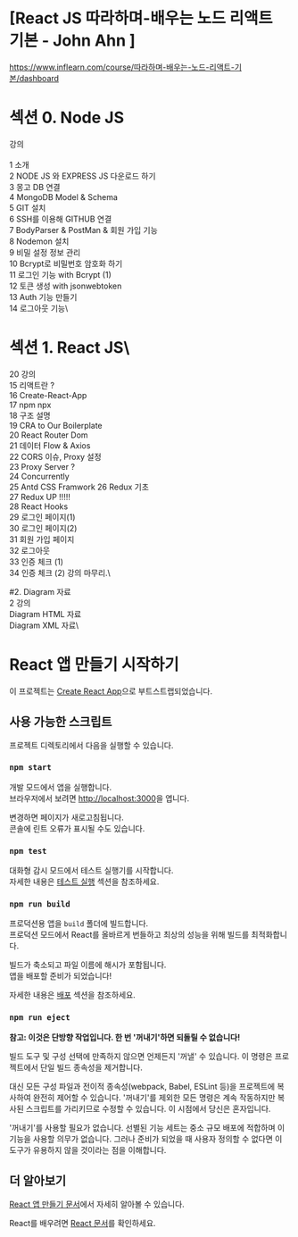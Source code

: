 # [React JS 따라하며-배우는 노드 리액트 기본  - John Ahn ]

https://www.inflearn.com/course/따라하며-배우는-노드-리액트-기본/dashboard



# 섹션 0. Node JS
강의\
\
1 소개\
2 NODE JS 와 EXPRESS JS 다운로드 하기\
3 몽고 DB 연결\
4 MongoDB Model & Schema\
5 GIT 설치\
6 SSH를 이용해 GITHUB 연결\
7 BodyParser & PostMan & 회원 가입 기능\
8 Nodemon 설치\
9 비밀 설정 정보 관리\
10 Bcrypt로 비밀번호 암호화 하기\
11 로그인 기능 with Bcrypt (1)\
12 토큰 생성 with jsonwebtoken\
13 Auth 기능 만들기\
14 로그아웃 기능\

# 섹션 1. React JS\
20 강의\
15 리액트란 ?\
16 Create-React-App\
17 npm npx\
18 구조 설명\
19 CRA to Our Boilerplate\
20 React Router Dom\
21 데이터 Flow & Axios\
22 CORS 이슈, Proxy 설정\
23 Proxy Server ?\
24 Concurrently\
25 Antd CSS Framwork
26 Redux 기초\
27 Redux UP !!!!!\
28 React Hooks\
29 로그인 페이지(1)\
30 로그인 페이지(2)\
31 회원 가입 페이지\
32 로그아웃\
33 인증 체크 (1)\
34 인증 체크 (2) 강의 마무리.\

#2. Diagram 자료\
2 강의\
Diagram HTML 자료\
Diagram XML 자료\



# React 앱 만들기 시작하기

이 프로젝트는 [Create React App](https://github.com/facebook/create-react-app)으로 부트스트랩되었습니다.

## 사용 가능한 스크립트

프로젝트 디렉토리에서 다음을 실행할 수 있습니다.

### `npm start`

개발 모드에서 앱을 실행합니다.\
브라우저에서 보려면 [http://localhost:3000](http://localhost:3000)을 엽니다.

변경하면 페이지가 새로고침됩니다.\
콘솔에 린트 오류가 표시될 수도 있습니다.

### `npm test`

대화형 감시 모드에서 테스트 실행기를 시작합니다.\
자세한 내용은 [테스트 실행](https://facebook.github.io/create-react-app/docs/running-tests) 섹션을 참조하세요.

### `npm run build`

프로덕션용 앱을 `build` 폴더에 빌드합니다.\
프로덕션 모드에서 React를 올바르게 번들하고 최상의 성능을 위해 빌드를 최적화합니다.

빌드가 축소되고 파일 이름에 해시가 포함됩니다.\
앱을 배포할 준비가 되었습니다!

자세한 내용은 [배포](https://facebook.github.io/create-react-app/docs/deployment) 섹션을 참조하세요.

### `npm run eject`

**참고: 이것은 단방향 작업입니다. 한 번 '꺼내기'하면 되돌릴 수 없습니다!**

빌드 도구 및 구성 선택에 만족하지 않으면 언제든지 '꺼낼' 수 있습니다. 이 명령은 프로젝트에서 단일 빌드 종속성을 제거합니다.

대신 모든 구성 파일과 전이적 종속성(webpack, Babel, ESLint 등)을 프로젝트에 복사하여 완전히 제어할 수 있습니다. '꺼내기'를 제외한 모든 명령은 계속 작동하지만 복사된 스크립트를 가리키므로 수정할 수 있습니다. 이 시점에서 당신은 혼자입니다.

'꺼내기'를 사용할 필요가 없습니다. 선별된 기능 세트는 중소 규모 배포에 적합하며 이 기능을 사용할 의무가 없습니다. 그러나 준비가 되었을 때 사용자 정의할 수 없다면 이 도구가 유용하지 않을 것이라는 점을 이해합니다.

## 더 알아보기

[React 앱 만들기 문서](https://facebook.github.io/create-react-app/docs/getting-started)에서 자세히 알아볼 수 있습니다.

React를 배우려면 [React 문서](https://reactjs.org/)를 확인하세요.
